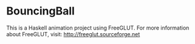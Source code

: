 # BouncingBall
This is a Haskell animation project using FreeGLUT.
For more information about FreeGLUT, visit:
http://freeglut.sourceforge.net
